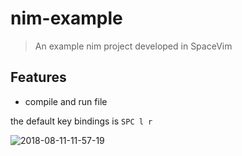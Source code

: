 # nim-example

> An example nim project developed in SpaceVim

## Features

- compile and run file

the default key bindings is `SPC l r`

![2018-08-11-11-57-19](https://user-images.githubusercontent.com/13142418/43988039-34124c9a-9d5f-11e8-97e6-dcd6a2658ea4.gif)
